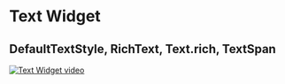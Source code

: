 # Text Widget

## DefaultTextStyle, RichText, Text.rich, TextSpan

[![Text Widget video](https://img.youtube.com/vi/8zG7LdHGULY/0.jpg)](https://youtu.be/8zG7LdHGULY "Text Widget | DefaultTextStyle, RichText, Text.rich, TextSpan")
